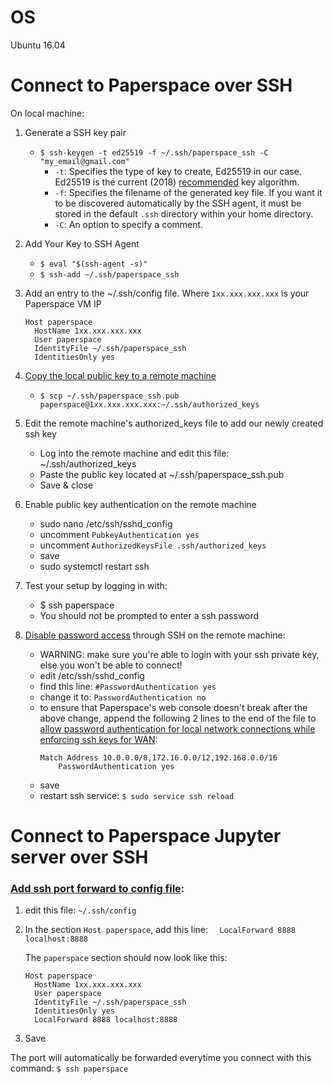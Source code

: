 # OS
Ubuntu 16.04

# Connect to Paperspace over SSH
On local machine:
1. Generate a SSH key pair
    - `$ ssh-keygen -t ed25519 -f ~/.ssh/paperspace_ssh -C "my_email@gmail.com"`
      - `-t`: Specifies the type of key to create, Ed25519 in our case. Ed25519 is the current (2018) [recommended](https://security.stackexchange.com/a/144044) key algorithm.
      - `-f`: Specifies the filename of the generated key file. If you want it to be discovered automatically by the SSH agent, it must be stored in the default `.ssh` directory within your home directory.
      - `-C`: An option to specify a comment.

1. Add Your Key to SSH Agent
    - `$ eval "$(ssh-agent -s)"`
    - `$ ssh-add ~/.ssh/paperspace_ssh`

1. Add an entry to the ~/.ssh/config file. Where `1xx.xxx.xxx.xxx` is your Paperspace VM IP
    ```
    Host paperspace
      HostName 1xx.xxx.xxx.xxx
      User paperspace
      IdentityFile ~/.ssh/paperspace_ssh
      IdentitiesOnly yes
    ```
1. [Copy the local public key to a remote machine](https://unix.stackexchange.com/a/106482)
    - `$ scp ~/.ssh/paperspace_ssh.pub paperspace@1xx.xxx.xxx.xxx:~/.ssh/authorized_keys`

1. Edit the remote machine's authorized_keys file to add our newly created ssh key
    - Log into the remote machine and edit this file: ~/.ssh/authorized_keys
    - Paste the public key located at ~/.ssh/paperspace_ssh.pub
    - Save & close
    
1. Enable public key authentication on the remote machine
    - sudo nano /etc/ssh/sshd_config
    - uncomment `PubkeyAuthentication yes`
    - uncomment `AuthorizedKeysFile .ssh/authorized_keys`
    - save
    - sudo systemctl restart ssh

1. Test your setup by logging in with:
    - $ ssh paperspace
    - You should _not_ be prompted to enter a ssh password

1. [Disable password access](https://askubuntu.com/a/1992/884977:) through SSH on the remote machine:
    - WARNING: make sure you're able to login with your ssh private key, else you won't be able to connect!
    - edit /etc/ssh/sshd_config
    - find this line: `#PasswordAuthentication yes`
    - change it to: `PasswordAuthentication no`
    - to ensure that Paperspace's web console doesn't break after the above change, append the following 2 lines to the end of the file to [allow password authentication for local network connections while enforcing ssh keys for WAN](https://serverfault.com/q/406839):
        ```
        Match Address 10.0.0.0/8,172.16.0.0/12,192.168.0.0/16
            PasswordAuthentication yes
        ```
    - save
    - restart ssh service: `$ sudo service ssh reload`

# Connect to Paperspace Jupyter server over SSH
### [Add ssh port forward to config file](https://stackoverflow.com/a/9146502/9762732):
1. edit this file: `~/.ssh/config`
2. In the section `Host paperspace`, add this line:
    `  LocalForward 8888 localhost:8888`

    The `paperspace` section should now look like this:
    ```
    Host paperspace
      HostName 1xx.xxx.xxx.xxx
      User paperspace
      IdentityFile ~/.ssh/paperspace_ssh
      IdentitiesOnly yes
      LocalForward 8888 localhost:8888
    ```
3. Save

The port will automatically be forwarded everytime you connect with this command: `$ ssh paperspace`
